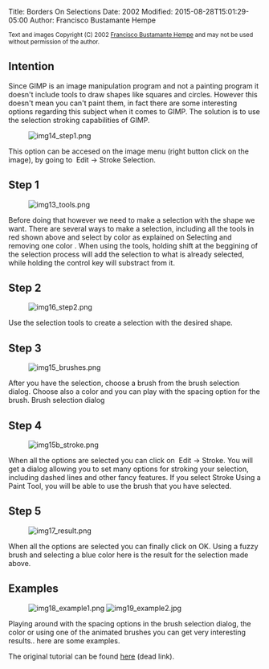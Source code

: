 Title: Borders On Selections
Date: 2002
Modified: 2015-08-28T15:01:29-05:00
Author: Francisco Bustamante Hempe


<small>Text and images Copyright (C) 2002 [Francisco Bustamante Hempe](mailto:bit-at-mospan-bitbit-dot-org) and may not be used without permission of the author.</small>

## Intention

Since GIMP is an image manipulation program and not a painting program it doesn't include tools to draw shapes like squares and circles. However this doesn't mean you can't paint them, in fact there are some interesting options regarding this subject when it comes to GIMP. The solution is to use the selection stroking capabilities of GIMP.

<figure>
<img src="{filename}img14_step1.png" alt="img14_step1.png"/>
</figure>

This option can be accesed on the image menu (right button click on the image), by going to <span class="filter"><Image> Edit -> Stroke Selection</span>.

## Step 1

<figure>
<img src="{filename}img13_tools.png" alt="img13_tools.png"/>
</figure>

Before doing that however we need to make a selection with the shape we want. There are several ways to make a selection, including all the tools in red shown above and select by color as explained on Selecting and removing one color . When using the tools, holding shift at the beggining of the selection process will add the selection to what is already selected, while holding the control key will substract from it.

## Step 2

<figure>
<img src="{filename}img16_step2.png" alt="img16_step2.png"/>
</figure>

Use the selection tools to create a selection with the desired shape.

## Step 3

<figure>
<img src="{filename}img15_brushes.png" alt="img15_brushes.png"/>
</figure>

After you have the selection, choose a brush from the brush selection dialog. Choose also a color and you can play with the spacing option for the brush. Brush selection dialog

## Step 4

<figure>
<img src="{filename}img15b_stroke.png" alt="img15b_stroke.png"/>
</figure>

When all the options are selected you can click on <span class="filter"><Image> Edit -> Stroke</span>. You will get a dialog allowing you to set many options for stroking your selection, including dashed lines and other fancy features. If you select Stroke Using a Paint Tool, you will be able to use the brush that you have selected.

## Step 5

<figure>
<img src="{filename}img17_result.png" alt="img17_result.png"/>
</figure>

When all the options are selected you can finally click on OK. Using a fuzzy brush and selecting a blue color here is the result for the selection made above.

## Examples

<figure>
<img src="{filename}img18_example1.png" alt="img18_example1.png"/>
<img src="{filename}img19_example2.jpg" alt="img19_example2.jpg"/>
</figure>

Playing around with the spacing options in the brush selection dialog, the color or using one of the animated brushes you can get very interesting results.. here are some examples.

The original tutorial can be found [here](http://bitbit.org/cms.php/gimp/tutorials/stroke_selection.html) (dead link).

